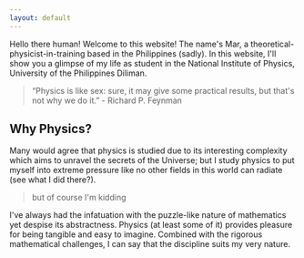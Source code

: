 ```yaml
---
layout: default
---
```



Hello there human! Welcome to this website! The name's Mar, a theoretical-physicist-in-training based in the Philippines (sadly). In this website, I'll show you a glimpse of my life as student in the National Institute of Physics, University of the Philippines Diliman. 

> “Physics is like sex: sure, it may give some practical results, but that's not why we do it.” - Richard P. Feynman


## Why Physics?
Many would agree that physics is studied due to its interesting complexity which aims to unravel the secrets of the Universe; but I study physics to put myself into extreme pressure like no other fields in this world can radiate (see what I did there?).

> but of course I'm kidding

I've always had the infatuation with the puzzle-like nature of mathematics yet despise its abstractness. Physics (at least some of it) provides pleasure for being tangible and easy to imagine. Combined with the rigorous mathematical challenges, I can say that the discipline suits my very nature. 